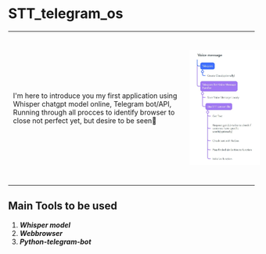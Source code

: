 # STT_telegram_os
<hr>
<div style="display: flex; flex-direction: row; justify-content: space-between; align-items: center; width: 100%; padding: 10px;">
  <div>
  I'm here to introduce you my first application using Whisper chatgpt model online, Telegram bot/API, Running through all procces to identify browser to close not perfect yet, but desire to be seen👀
  </div>
  
![Roadmap](https://github.com/lenzwa/STT_telegram_os/blob/main/photo_2024-07-20_16-53-39.jpg?raw=true)

</div>
<hr>
<div>
<h2>Main Tools to be used</h2>
  
  1. _**Whisper model**_
  2. _**Webbrowser**_
  3. _**Python-telegram-bot**_
</div>
